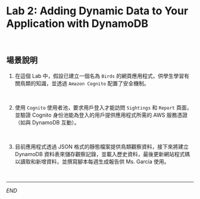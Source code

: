 # Lab 2: Adding Dynamic Data to Your Application with DynamoDB

<br>

## 場景說明

1. 在這個 Lab 中，假設已建立一個名為 `Birds` 的網頁應用程式，供學生學習有關鳥類的知識，並透過 `Amazon Cognito` 配置了安全機制。

<br>

2. 使用 `Cognito` 使用者池，要求用戶登入才能訪問 `Sightings` 和 `Report` 頁面，並驗證 Cognito 身份池能為登入的用戶提供應用程式所需的 AWS 服務憑證（如與 DynamoDB 互動）。

<br>

3. 目前應用程式透過 JSON 格式的靜態檔案提供鳥類觀察資料，接下來將建立 DynamoDB 資料表來儲存觀察記錄，並載入歷史資料，最後更新網站程式碼以讀取和新增資料，並撰寫腳本每週生成報告供 Ms. García 使用。

<br>

___

_END_